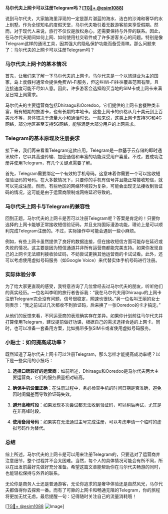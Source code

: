 **马尔代夫上网卡可以注册Telegram吗？[[TG💪+ @esim1088](https://t.me/s/esim1088)]**

说到马尔代夫，大家脑海里浮现的一定是那片湛蓝的海水、洁白的沙滩和奢华的水上别墅。作为全球知名的度假天堂，马尔代夫吸引着无数游客前来享受假期。然而，对于现代人来说，旅行不仅仅是放松身心，还需要保持与外界的联系。因此，在马尔代夫期间如何上网、如何使用社交软件成了许多游客关心的问题。特别是像Telegram这样的通讯工具，因其强大的隐私保护功能而备受青睐。那么问题来了：马尔代夫的上网卡可以注册Telegram吗？

### 马尔代夫上网卡的基本情况

首先，让我们来了解一下马尔代夫的上网卡。马尔代夫是一个以旅游业为主的国家，岛上度假村通常会提供免费Wi-Fi服务，但这些Wi-Fi往往覆盖范围有限，且连接速度可能不尽如人意。因此，许多游客会选择购买当地的SIM卡或上网卡来满足日常上网需求。

马尔代夫的主要运营商包括Dhiraagu和Ooredoo，它们提供的上网卡套餐种类丰富，既有短期的旅游卡，也有长期的本地卡。这些上网卡的价格从几十美元到上百美元不等，具体取决于流量大小和通话时长。一般来说，这类上网卡支持3G和4G网络，部分地区甚至支持5G网络，能够满足大部分用户的上网需求。

### Telegram的基本原理及注册要求

接下来，我们再来看看Telegram这款应用。Telegram是一款基于云存储的即时通讯软件，它以其高速传输、加密通信和丰富的功能深受用户喜爱。不过，要成功注册并使用Telegram，有几个关键点需要了解。

首先，Telegram需要绑定一个有效的手机号码。这意味着你需要一个可以接收短信验证码的号码。在大多数情况下，只要你的手机有信号并且能正常接收短信，就可以完成注册。然而，有些地区的网络环境较为复杂，可能会出现无法接收到验证码的情况，这可能是由于运营商限制或网络延迟导致的。

### 马尔代夫上网卡与Telegram的兼容性

回到正题，马尔代夫的上网卡是否可以注册Telegram呢？答案是肯定的！只要你选择的上网卡能够正常接收短信验证码，并且支持国际漫游功能，理论上是可以顺利完成Telegram注册的。不过，实际操作中可能会遇到一些小麻烦。

例如，有些上网卡虽然提供了良好的数据连接，但在接收短信方面可能存在延迟或失败的情况。这主要是因为短信通道并非所有运营商都能完美支持。如果你发现自己的上网卡无法顺利接收验证码，不妨尝试更换其他运营商的卡试试看。此外，还可以考虑使用虚拟号码服务（如Google Voice）来代替实体手机号码进行注册。

### 实际体验分享

为了给大家更直观的感受，我特意咨询了几位曾经去过马尔代夫的朋友，听听他们的真实经历。一位名叫李明的旅行者告诉我：“我在马尔代夫用Dhiraagu的上网卡注册Telegram完全没有问题，信号很稳定，网速也很快。”另一位名叫王丽的女士则表示：“我之前试过几次都收不到验证码，后来换了一张Ooredoo的卡才搞定。”

从他们的反馈来看，不同运营商的表现确实存在差异。如果你计划前往马尔代夫并打算使用Telegram，建议提前做好功课，根据自己的需求选择合适的上网卡。同时，也可以准备一套备用方案，比如携带多张SIM卡或者使用虚拟号码服务。

### 小贴士：如何提高成功率？

既然知道了马尔代夫上网卡可以注册Telegram，那么怎样才能提高成功率呢？以下是一些实用的小技巧：

1. **选择口碑较好的运营商**：如前所述，Dhiraagu和Ooredoo是马尔代夫两大主要运营商，它们的服务质量相对较高。
   
2. **确保手机设置正确**：在注册过程中，务必检查手机的时间日期是否准确，避免因时间偏差而导致验证码失效。

3. **避开高峰时段**：如果发现多次尝试都无法收到验证码，可以稍后再试，尤其是在非高峰时段。

4. **使用备用号码**：如果实在无法通过主号完成注册，可以考虑申请一个临时的虚拟号码作为替代。

### 总结

综上所述，马尔代夫的上网卡是可以用来注册Telegram的，只要选对了运营商并注意细节，整个过程并不会太困难。当然，每个人的具体情况可能会有所不同，所以在出发前最好先做好充分准备。希望这篇文章能帮助你在马尔代夫畅游的同时，也能轻松保持与外界的联系。

无论你是商务人士还是普通游客，无论你追求的是奢华体验还是自然风光，马尔代夫都值得你去探索一番。而有了可靠的上网卡和畅通无阻的Telegram，你的旅程将更加无忧无虑。最后提醒一句：记得随时关注自己的流量消耗哦！

[[TG💪+ @esim1088](https://t.me/s/esim1088) ![Image](https://i.postimg.cc/4NQfJmqS/Snipaste-2025-05-13-00-14-12.png)]